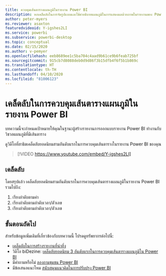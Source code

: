 ```yaml
---
title: ควบคุมเส้นตารางแผนภูมิในรายงาน Power BI
description: หกเคล็ดลับในการจัดรูปแบบและใช้คำอธิบายแผนภูมิในการแสดงผลด้วยภาพในรายงานของ Power BI  ใน Power BI Desktop หรือบริการของ Power BI
author: peter-myers
ms.reviewer: asaxton
featuredvideoid: Y-igshes2LI
ms.service: powerbi
ms.subservice: powerbi-desktop
ms.topic: conceptual
ms.date: 02/15/2020
ms.author: v-pemyer
ms.openlocfilehash: eeb8689ee1c5ba704c4aad9b61ce9b6feab725bf
ms.sourcegitcommit: 915cb7d8088deb0d9d86f3b15dfb4f6f5b1b869c
ms.translationtype: HT
ms.contentlocale: th-TH
ms.lasthandoff: 04/10/2020
ms.locfileid: "81006123"
---
```

# <a name="tips-to-control-chart-gridlines-in-power-bi-reports"></a>เคล็ดลับในการควบคุมเส้นตารางแผนภูมิในรายงาน Power BI

บทความนี้จะกำหนดเป้าหมายให้คุณในฐานะผู้สร้างรายงานการออกแบบรายงาน Power BI ทำงานกับวิชวลแผนภูมิที่มีเส้นตาราง

ดูวิดีโอที่สาธิตเคล็ดลับยอดนิยมสามอันดับแรกในการควบคุมเส้นตารางในรายงาน Power BI ของคุณ

> [!VIDEO https://www.youtube.com/embed/Y-igshes2LI]

## <a name="tips"></a>เคล็ดลับ

โดยสรุปแล้ว เคล็ดลับยอดนิยมสามอันดับแรกในการควบคุมเส้นตารางแผนภูมิในรายงาน Power BI รวมไปถึง:

1. เรียงลำดับตามค่า
1. เรียงลำดับตามลำดับเวลา/ตัวเลข
1. เรียงลำดับตามลำดับเวลา/ตัวเลข

## <a name="next-steps"></a>ขั้นตอนถัดไป

สำหรับข้อมูลเพิ่มเติมที่เกี่ยวข้องกับบทความนี้ โปรดดูทรัพยากรต่อไปนี้:

- [เคล็ดลับในการสร้างรายงานที่น่าทึ่ง](../power-bi-reports-tips-and-tricks-for-creating.md)
- วิดีโอ biDezine: [เคล็ดลับยอดนิยม 3 อันดับแรกในการควบคุมเส้นตารางแผนภูมิใน Power BI](https://www.youtube.com/watch?v=Y-igshes2LI)
- มีคำถามหรือไม่ [ลองถามชุมชน Power BI](https://community.powerbi.com/)
- มีข้อเสนอแนะไหม [สนับสนุนแนวคิดในการปรับปรุง Power BI](https://ideas.powerbi.com)
